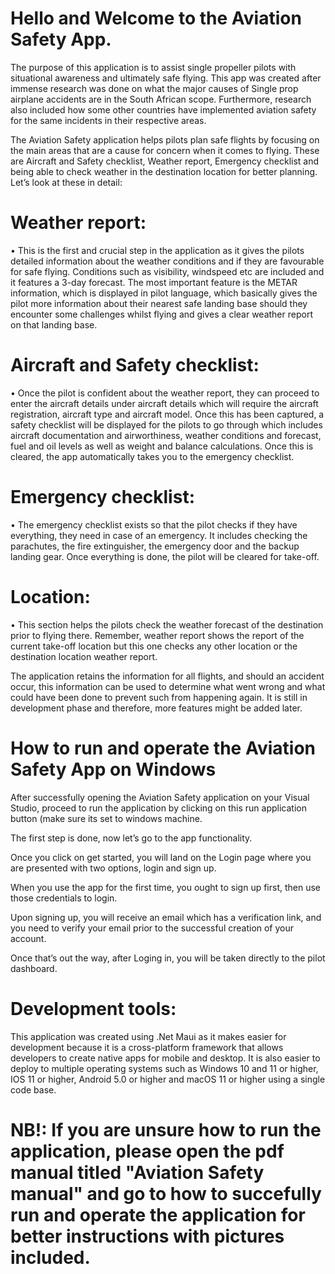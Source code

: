 # Hello and Welcome to the Aviation Safety App.
 
The purpose of this application is to assist single propeller pilots with situational awareness and ultimately safe flying. This app was created after immense research was done on what the major causes of Single prop airplane accidents are in the South African scope. Furthermore, research also included how some other countries have implemented aviation safety for the same incidents in their respective areas. 

The Aviation Safety application helps pilots plan safe flights by focusing on the main areas that are a cause for concern when it comes to flying. These are Aircraft and Safety checklist, Weather report, Emergency checklist and being able to check weather in the destination location for better planning. Let’s look at these in detail:

# Weather report:
•	This is the first and crucial step in the application as it gives the pilots detailed information about the weather conditions and if they are favourable for safe flying. Conditions such as visibility, windspeed etc are included and it features a 3-day forecast. The most important feature is the METAR information, which is displayed in pilot language, which basically gives the pilot more information about their nearest safe landing base should they encounter some challenges whilst flying and gives a clear weather report on that landing base. 

# Aircraft and Safety checklist:
•	Once the pilot is confident about the weather report, they can proceed to enter the aircraft details under aircraft details which will require the aircraft registration, aircraft type and aircraft model. Once this has been captured, a safety checklist will be displayed for the pilots to go through which includes aircraft documentation and airworthiness, weather conditions and forecast, fuel and oil levels as well as weight and balance calculations. Once this is cleared, the app automatically takes you to the emergency checklist.

# Emergency checklist:
•	The emergency checklist exists so that the pilot checks if they have everything, they need in case of an emergency. It includes checking the parachutes, the fire extinguisher, the emergency door and the backup landing gear. Once everything is done, the pilot will be cleared for take-off.

# Location:
•	This section helps the pilots check the weather forecast of the destination prior to flying there. Remember, weather report shows the report of the current take-off location but this one checks any other location or the destination location weather report.

The application retains the information for all flights, and should an accident occur, this information can be used to determine what went wrong and what could have been done to prevent such from happening again. It is still in development phase and therefore, more features might be added later. 

# How to run and operate the Aviation Safety App on Windows

After successfully opening the Aviation Safety application on your Visual Studio, proceed to run the application by clicking on this run application button (make sure its set to windows machine.
  
The first step is done, now let’s go to the app functionality.
 
Once you click on get started, you will land on the Login page where you are presented with two options, login and sign up.

When you use the app for the first time, you ought to sign up first, then use those credentials to login.

Upon signing up, you will receive an email which has a verification link, and you need to verify your email prior to the successful creation of your account.

Once that’s out the way, after Loging in, you will be taken directly to the pilot dashboard.

# Development tools:

This application was created using .Net Maui as it makes easier for development because it is a cross-platform framework that allows developers to create native apps for mobile and desktop. It is also easier to deploy to multiple operating systems such as Windows 10 and 11 or higher, IOS 11 or higher, Android 5.0 or higher and macOS 11 or higher using a single code base. 

# NB!: If you are unsure how to run the application, please open the pdf manual titled "Aviation Safety manual" and go to how to succefully run and operate the application for better instructions with pictures included.

